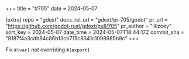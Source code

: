 +++
title = "#705"
date = 2024-05-07

[extra]
repo = "gdext"
docs_rel_url = "gdext/pr-705/godot"
pr_url = "https://github.com/godot-rust/gdext/pull/705"
pr_author = "lilizoey"
sort_key = 2024-05-07
date_time = 2024-05-07T18:44:17Z
commit_sha = "8187f4a3cdb84c86b13cb715c8341c1098985b9c"
+++

Fix `#[var]` not overriding `#[export]`
